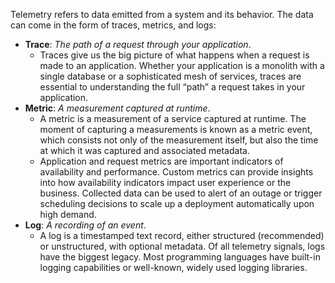Telemetry refers to data emitted from a system and its behavior. The data can come in the form of traces, metrics, and logs:

- **Trace**: _The path of a request through your application_.
    - Traces give us the big picture of what happens when a request is made to an application. Whether your application is a monolith with a single database or a sophisticated mesh of services, traces are essential to understanding the full “path” a request takes in your application.
- **Metric**: _A measurement captured at runtime_.
    - A metric is a measurement of a service captured at runtime. The moment of capturing a measurements is known as a metric event, which consists not only of the measurement itself, but also the time at which it was captured and associated metadata.
    - Application and request metrics are important indicators of availability and performance. Custom metrics can provide insights into how availability indicators impact user experience or the business. Collected data can be used to alert of an outage or trigger scheduling decisions to scale up a deployment automatically upon high demand.
- **Log**: _A recording of an event_.
    - A log is a timestamped text record, either structured (recommended) or unstructured, with optional metadata. Of all telemetry signals, logs have the biggest legacy. Most programming languages have built-in logging capabilities or well-known, widely used logging libraries.
